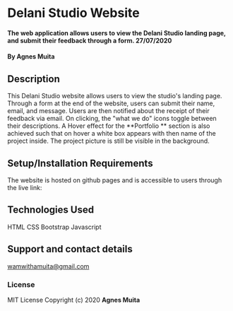 # Delani Studio Website
#### The web application allows users to view the Delani Studio landing page, and submit their feedback through a form. 27/07/2020
#### By **Agnes Muita**
## Description
This Delani Studio website allows users to view the studio's landing page. Through a form at the end of the website, users can submit their name, email, and message. Users are then notified about the receipt of their feedback via email. On clicking, the "what we do" icons toggle between their descriptions. A Hover effect for the **Portfolio ** section is also achieved such that on hover a white box appears with then name of the project inside. The project picture is still be visible in the background. 
## Setup/Installation Requirements
The website is hosted on github pages and is accessible to users through the live link:
## Technologies Used
HTML
CSS
Bootstrap
Javascript
## Support and contact details
wamwithamuita@gmail.com
### License
MIT License Copyright (c) 2020 **Agnes Muita**
